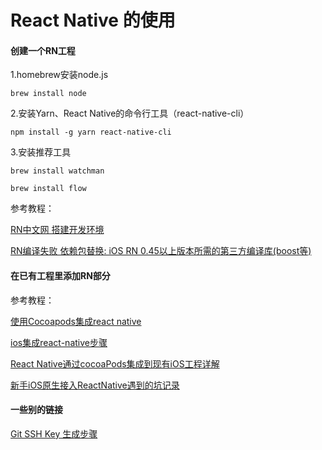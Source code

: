 # React Native 的使用



#### 创建一个RN工程

1.homebrew安装node.js

`brew install node`

2.安装Yarn、React Native的命令行工具（react-native-cli）

`npm install -g yarn react-native-cli`

3.安装推荐工具

`brew install watchman`

`brew install flow`



参考教程：

[RN中文网 搭建开发环境](https://reactnative.cn/docs/0.48/getting-started.html#content)

[RN编译失败 依赖包替换: iOS RN 0.45以上版本所需的第三方编译库(boost等)](http://bbs.reactnative.cn/topic/4301/ios-rn-0-45以上版本所需的第三方编译库-boost等)



#### 在已有工程里添加RN部分

参考教程：

[使用Cocoapods集成react native](http://www.jianshu.com/p/c738dc11d867)

[ios集成react-native步骤](http://blog.csdn.net/u011171043/article/details/71773577)

[React Native通过cocoaPods集成到现有iOS工程详解](http://www.cnblogs.com/yzx0803060320/p/5377518.html)

[新手iOS原生接入ReactNative遇到的坑记录](http://www.jianshu.com/p/b182722df7a5)



#### 一些别的链接

[Git SSH Key 生成步骤](http://blog.csdn.net/qq_32385309/article/details/52013036)






















